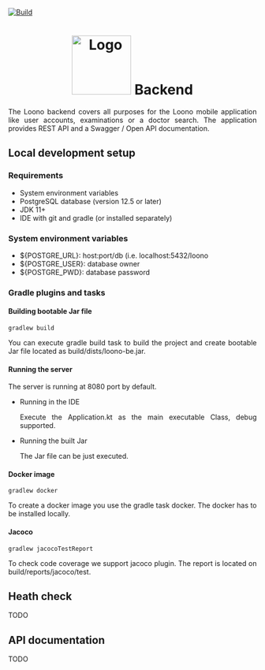 [![Build](https://github.com/cesko-digital/loono-be/actions/workflows/master-check.yml/badge.svg)](https://github.com/cesko-digital/loono-be/actions/workflows/master-check.yml)

<h1 align="center"><img src="https://www.loono.cz/files/logo-loono-colour-01.svg" alt="Logo" width="120"> Backend</h1>
<p align="justify">
The Loono backend covers all purposes for the Loono mobile application like user accounts, examinations or a doctor search.
The application provides REST API and a Swagger / Open API documentation.
</p>
<h2>Local development setup</h2>
<h3>Requirements</h3>
<ul>
<li>System environment variables</li>
<li>PostgreSQL database (version 12.5 or later)</li>
<li>JDK 11+</li>
<li>IDE with git and gradle (or installed separately)</li>
</ul>
<h3>System environment variables</h3>
<ul>
<li>${POSTGRE_URL}: host:port/db (i.e. localhost:5432/loono</li>
<li>${POSTGRE_USER}: database owner</li>
<li>${POSTGRE_PWD}: database password</li>
</ul>
<h3>Gradle plugins and tasks</h3>
<h4>Building bootable Jar file</h4>

```
gradlew build 
```
<p align="justify">
You can execute gradle build task to build the project and create bootable Jar file located as build/dists/loono-be.jar.
</p>
<h4>Running the server</h4>
The server is running at 8080 port by default.
<ul>
<li>Running in the IDE</li>
<p align="justify">
Execute the Application.kt as the main executable Class, debug supported.
</p>
<li>Running the built Jar</li>
<p align="justify">
The Jar file can be just executed.
</p>
</ul>
<h4>Docker image</h4>

```
gradlew docker 
```
<p align="justify">
To create a docker image you use the gradle task docker. The docker has to be installed locally.
</p>
<h4>Jacoco</h4>

```
gradlew jacocoTestReport 
```
<p align="justify">
To check code coverage we support jacoco plugin. The report is located on build/reports/jacoco/test.
</p>
<h2>Heath check</h2>
TODO
<h2>API documentation</h2>
TODO
